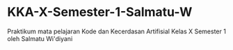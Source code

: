 # KKA-X-Semester-1-Salmatu-W
Praktikum mata pelajaran Kode dan Kecerdasan Artifisial Kelas X Semester 1 oleh Salmatu Wi'diyani 
